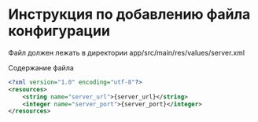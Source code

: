 # Инструкция по добавлению файла конфигурации

Файл должен лежать в директории app/src/main/res/values/server.xml

Содержание файла 
```xml
<?xml version="1.0" encoding="utf-8"?>
<resources>
    <string name="server_url">{server_url}</string>
    <integer name="server_port">{server_port}</integer>
</resources>
```